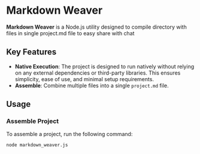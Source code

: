 # Markdown Weaver

**Markdown Weaver** is a Node.js utility designed to compile directory with files in single project.md file to easy share with chat


## Key Features

- **Native Execution**: The project is designed to run natively without relying on any external dependencies or third-party libraries. This ensures simplicity, ease of use, and minimal setup requirements.
- **Assemble**: Combine multiple files into a single `project.md` file.

## Usage

### Assemble Project
To assemble a project, run the following command:

```bash
node markdown_weaver.js
```
